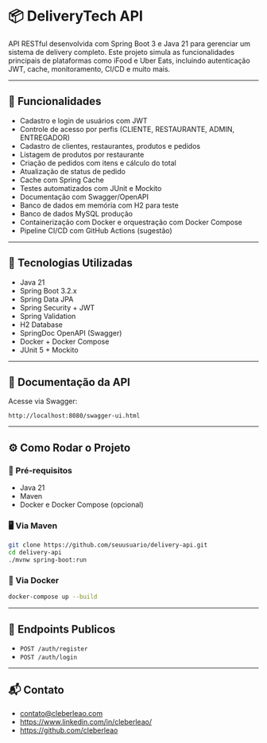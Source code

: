 # 📦 DeliveryTech API

API RESTful desenvolvida com Spring Boot 3 e Java 21 para gerenciar um sistema de delivery completo. Este projeto simula as funcionalidades principais de plataformas como iFood e Uber Eats, incluindo autenticação JWT, cache, monitoramento, CI/CD e muito mais.

---

## 🚀 Funcionalidades

- Cadastro e login de usuários com JWT
- Controle de acesso por perfis (CLIENTE, RESTAURANTE, ADMIN, ENTREGADOR)
- Cadastro de clientes, restaurantes, produtos e pedidos
- Listagem de produtos por restaurante
- Criação de pedidos com itens e cálculo do total
- Atualização de status de pedido
- Cache com Spring Cache
- Testes automatizados com JUnit e Mockito
- Documentação com Swagger/OpenAPI
- Banco de dados em memória com H2 para teste
- Banco de dados MySQL produção
- Containerização com Docker e orquestração com Docker Compose
- Pipeline CI/CD com GitHub Actions (sugestão)

---

## 🧪 Tecnologias Utilizadas

- Java 21
- Spring Boot 3.2.x
- Spring Data JPA
- Spring Security + JWT
- Spring Validation
- H2 Database
- SpringDoc OpenAPI (Swagger)
- Docker + Docker Compose
- JUnit 5 + Mockito

---

## 📄 Documentação da API

Acesse via Swagger:

```
http://localhost:8080/swagger-ui.html
```

---

## ⚙️ Como Rodar o Projeto

### 🔧 Pré-requisitos

- Java 21
- Maven
- Docker e Docker Compose (opcional)

### 🖥️ Via Maven

```bash
git clone https://github.com/seuusuario/delivery-api.git
cd delivery-api
./mvnw spring-boot:run
```

### 🐳 Via Docker

```bash
docker-compose up --build
```

---

## 🧪 Endpoints Publicos

- `POST /auth/register`
- `POST /auth/login`

---



## 📬 Contato

- contato@cleberleao.com 
- https://www.linkedin.com/in/cleberleao/ 
- https://github.com/cleberleao
